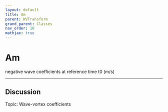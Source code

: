 ```yaml
---
layout: default
title: Am
parent: WVTransform
grand_parent: Classes
nav_order: 10
mathjax: true
---
```


#  Am

negative wave coefficients at reference time t0 (m/s)


---

## Discussion
Topic: Wave-vortex coefficients
